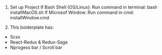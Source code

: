 1. Set up Project
  If Bash Shell (OS/Linux):
    Run command in terminal: bash installMacOS.sh
  If Microsof Window:
    Run command in cmd: installWindow.cmd
    
2. This boiderplate has:
  + Scss
  + React-Redux & Redux-Saga
  + Nprogess bar / Scroll bar